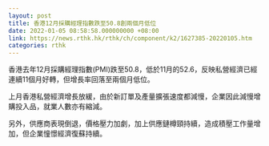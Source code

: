 ```yaml
---
layout: post
title: 香港12月採購經理指數跌至50.8創兩個月低位
date: 2022-01-05 08:58:58.000000000 +08:00
link: https://news.rthk.hk/rthk/ch/component/k2/1627385-20220105.htm
categories: rthk
---
```


香港去年12月採購經理指數(PMI)跌至50.8，低於11月的52.6，反映私營經濟已經連續11個月好轉，但增長率回落至兩個月低位。

上月香港私營經濟增長放緩，由於新訂單及產量擴張速度都減慢，企業因此減慢增購投入品，就業人數亦有縮減。

另外，供應商表現倒退，價格壓力加劇，加上供應鏈樽頸持續，造成積壓工作量增加，但企業憧憬經濟復蘇持續。
